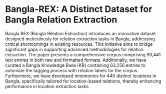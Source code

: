 # Bangla-REX: A Distinct Dataset for Bangla Relation Extraction
Bangla REX (Bangla Relation Extraction) introduces an innovative dataset designed meticulously for relation extraction tasks in Bangla, addressing critical shortcomings in existing resources. This initiative aims to bridge significant gaps in supporting advanced methodologies for relation extraction. The paper presents a comprehensive corpus comprising 90,441 text entries in both raw and formatted formats. Additionally, we have curated a Bangla Knowledge Base (KB) containing 63,256 entries to automate the tagging process with relation labels for the corpus. Furthermore, we have developed mnemonics for 440 distinct locations in Bangla, specifically tailored for location-based relations, thereby enhancing performance in location extraction tasks.
